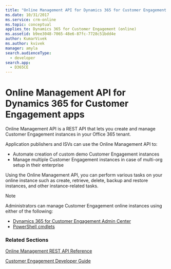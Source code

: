 ```yaml
---
title: "Online Management API for Dynamics 365 for Customer Engagement apps| MicrosoftDocs"
ms.date: 10/31/2017
ms.service: crm-online
ms.topic: conceptual
applies_to: Dynamics 365 for Customer Engagement (online)
ms.assetid: b9ee3048-7065-48e6-87fc-7728c51bdd4e
author: KumarVivek
ms.author: kvivek
manager: amyla
search.audienceType: 
  - developer
search.app: 
  - D365CE
---
```

# Online Management API for Dynamics 365 for Customer Engagement apps

Online Management API is a REST API that lets you create and manage Customer Engagement instances in your Office 365 tenant. 

Application publishers and ISVs can use the Online Management API to:
-  Automate creation of custom demo Customer Engagement instances
-  Manage multiple Customer Engagement instances in case of multi-org setup in their enterprise 

Using the Online Management API, you can perform various tasks on your online instance such as create, retrieve, delete, backup and restore instances, and other instance-related tasks. 

>[!NOTE]
>Administrators can manage Customer Engagement online instances using either of the following:
>- [Dynamics 365 for Customer Engagement Admin Center](/dynamics365/customer-engagement/admin/manage-online-instances)
>- [PowerShell cmdlets](/powershell/dynamics365/customer-engagement/overview#get-started-using-the-microsoftxrmonlinemanagementapi-module) 
  
### Related Sections  
[Online Management REST API Reference](/rest/api/admin.services.crm.dynamics.com)

[Customer Engagement Developer Guide](developer-guide.md)
